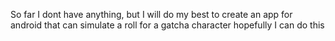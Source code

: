 So far I dont have anything, but I will do my best to create an app for android that can simulate a roll for a gatcha character
hopefully I can do this
